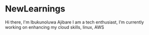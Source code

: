 # NewLearnings

Hi there, I'm Ibukunoluwa Ajibare I am a tech enthusiast, I’m currently working on enhancing my cloud skills, linux, AWS 
